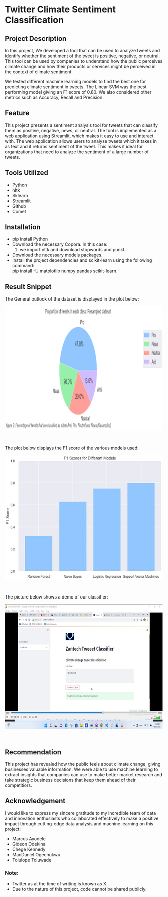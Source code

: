 # Twitter Climate Sentiment Classification

## Project Description

In this project, We developed a tool that can be used to analyze tweets and identify whether the sentiment of the tweet is positive, negative, or neutral. This tool can be used by companies to understand how the public perceives climate change and how their products or services might be perceived in the context of climate sentiment.

We tested different machine learning models to find the best one for predicting climate sentiment in tweets. The Linear SVM was the best performing model giving an F1 score of 0.80. We also considered other metrics such as Accuracy, Recall and Precision.
<br>

## Feature
This project presents a sentiment analysis tool for tweets that can classify them as positive, negative, news, or neutral. The tool is implemented as a web application using Streamlit, which makes it easy to use and interact with.
The web application allows users to analyse tweets which it takes in as text and it returns sentiment of the tweet. This makes it ideal for organizations that need to analyze the sentiment of a large number of tweets.
<br>
## Tools Utilized
* Python
* nltk
* Sklearn
* Streamlit
* Github
* Comet

## Installation
* pip install Python
* Download the necessary Copora. In this case: 
  1. we import nltk and download stopwords and punkt.
* Download the necessary models packages.
* Install the project dependencies and scikit-learn using the following command:<br> pip install -U matplotlib numpy pandas scikit-learn.

## Result Snippet
The General outlook of the dataset is displayed in the plot below:
<p align="center">
<img align = "center" width="700" height="400" src="https://github.com/OnyekaEkesi/Pics_for_github_project_readme/blob/main/Twitter_sentiment/piechart.png?raw=true">
</p> <br> 

The plot below displays the F1 score of the various models used:
<p align="center">
<img align = "center" width="700" height="400" src="https://github.com/OnyekaEkesi/Pics_for_github_project_readme/blob/main/Twitter_sentiment/metric.jpg?raw=true">
</p> <br> 

The picture below shows a demo of our classifier:
<p align="center">
<img align = "center" width="700" height="400" src="https://github.com/OnyekaEkesi/Pics_for_github_project_readme/blob/main/Twitter_sentiment/appdemo.jpg?raw=true">
</p> <br> 

## Recommendation
This project has revealed how the public feels about climate change, giving businesses valuable information. We were able to use machine learning to extract insights that companies can use to make better market research and take strategic business decisions that keep them ahead of their competitiors.

## Acknowledgement
I would like to express my sincere gratitude to my incredible team of data and innovation enthusiasts who collaborated effectively to make a positive impact through cutting-edge data analysis and machine learning on this project:

* Marcus Ayodele
* Gideon Odekina
* Chege Kennedy
* MacDaniel Ogechukwu
* Tolulope Toluwade

### Note:
* Twitter as at the time of writing is known as X.
* Due to the nature of this project, code cannot be shared publicly.
